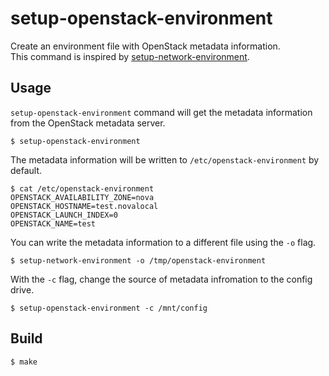 # setup-openstack-environment

Create an environment file with OpenStack metadata information.  
This command is inspired by [setup-network-environment](https://github.com/kelseyhightower/setup-network-environment).

## Usage

`setup-openstack-environment` command will get the metadata information from the OpenStack metadata server.

```
$ setup-openstack-environment
```

The metadata information will be written to `/etc/openstack-environment` by default.

```
$ cat /etc/openstack-environment
OPENSTACK_AVAILABILITY_ZONE=nova
OPENSTACK_HOSTNAME=test.novalocal
OPENSTACK_LAUNCH_INDEX=0
OPENSTACK_NAME=test
```

You can write the metadata information to a different file using the `-o` flag.

```
$ setup-network-environment -o /tmp/openstack-environment
```

With the `-c` flag, change the source of metadata infromation to the config drive.

```
$ setup-openstack-environment -c /mnt/config
```

## Build

```
$ make
```

